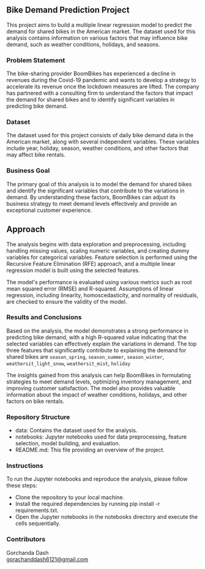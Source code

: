## Bike Demand Prediction Project
This project aims to build a multiple linear regression model to predict the demand for shared bikes in the American market. The dataset used for this analysis contains information on various factors that may influence bike demand, such as weather conditions, holidays, and seasons.

### Problem Statement
The bike-sharing provider BoomBikes has experienced a decline in revenues during the Covid-19 pandemic and wants to develop a strategy to accelerate its revenue once the lockdown measures are lifted. The company has partnered with a consulting firm to understand the factors that impact the demand for shared bikes and to identify significant variables in predicting bike demand.

### Dataset
The dataset used for this project consists of daily bike demand data in the American market, along with several independent variables. These variables include year, holiday, season, weather conditions, and other factors that may affect bike rentals.

### Business Goal
The primary goal of this analysis is to model the demand for shared bikes and identify the significant variables that contribute to the variations in demand. By understanding these factors, BoomBikes can adjust its business strategy to meet demand levels effectively and provide an exceptional customer experience.

## Approach
The analysis begins with data exploration and preprocessing, including handling missing values, scaling numeric variables, and creating dummy variables for categorical variables. Feature selection is performed using the Recursive Feature Elimination (RFE) approach, and a multiple linear regression model is built using the selected features.

The model's performance is evaluated using various metrics such as root mean squared error (RMSE) and R-squared. Assumptions of linear regression, including linearity, homoscedasticity, and normality of residuals, are checked to ensure the validity of the model.

### Results and Conclusions
Based on the analysis, the model demonstrates a strong performance in predicting bike demand, with a high R-squared value indicating that the selected variables can effectively explain the variations in demand. The top three features that significantly contribute to explaining the demand for shared bikes are `season_spring`, `season_summer`, `season_winter`, `weathersit_light_snow`, `weathersit_mist`, `holiday`

The insights gained from this analysis can help BoomBikes in formulating strategies to meet demand levels, optimizing inventory management, and improving customer satisfaction. The model also provides valuable information about the impact of weather conditions, holidays, and other factors on bike rentals.

### Repository Structure
<ul>
    <li>data: Contains the dataset used for the analysis.</li>
    <li>notebooks: Jupyter notebooks used for data preprocessing, feature selection, model building, and evaluation.</li>
    <li>README.md: This file providing an overview of the project.</li>
</ul>

### Instructions
To run the Jupyter notebooks and reproduce the analysis, please follow these steps:
<ul>
    <li>Clone the repository to your local machine.</li>
    <li>Install the required dependencies by running pip install -r requirements.txt.</li>
    <li>Open the Jupyter notebooks in the notebooks directory and execute the cells sequentially.</li>
</ul>

### Contributors<br>
Gorchanda Dash<br>
gorachanddash6121@gmail.com